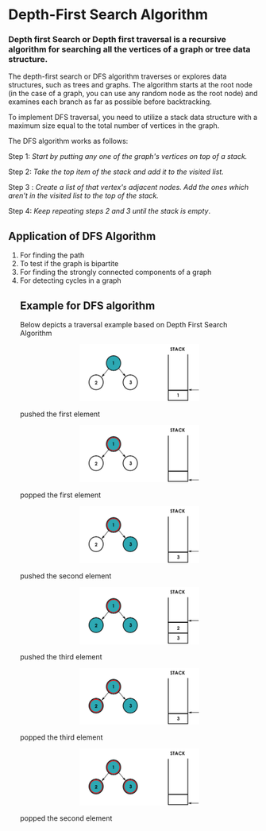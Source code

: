 # Depth-First Search Algorithm
### Depth first Search or Depth first traversal is a recursive algorithm for searching all the vertices of a graph or tree data structure. 
The depth-first search or DFS algorithm traverses or explores data structures, such as trees and graphs. The algorithm starts at the root node (in the case of a graph, you can use any random node as the root node) and examines each branch as far as possible before backtracking.

To implement DFS traversal, you need to utilize a stack data structure with a maximum size equal to the total number of vertices in the graph.

The DFS algorithm works as follows:

Step 1: <i>Start by putting any one of the graph's vertices on top of a stack.</i>

Step 2: <i>Take the top item of the stack and add it to the visited list.</i>

Step 3 : <i>Create a list of that vertex's adjacent nodes. Add the ones which aren't in the visited list to the top of the stack.</i>

Step 4:<i> Keep repeating steps 2 and 3 until the stack is empty</i>.


## Application of DFS Algorithm
<ol>
<li>
For finding the path
<li>
To test if the graph is bipartite
</li>
<li>
For finding the strongly connected components of a graph
</li>
<li>
For detecting cycles in a graph
</li>

## Example for DFS algorithm
Below depicts a traversal example  based on Depth First Search Algorithm


<p align="center">

<img style="width:50%;" src="images/newnode1.png"  />
</p>
pushed the first element 


<p align="center">

<img style="width:50%;" src="images/newnode2.png"  />

</p>
popped the first element 


<p align="center">

<img style="width:50%;" src="images/newnode3.png"  />

</p>
pushed the second element


<p align="center">
<img style="width:50%;" src="images/newnode4.png"  />

</p>
pushed the third element


<p align="center">
<img style="width:50%;" src="images/newnode5.png"  />

</p>
popped the third element 

<p align="center">
<img style="width:50%;" src="images/newnode6.png"  />
</p>
popped the second element 
